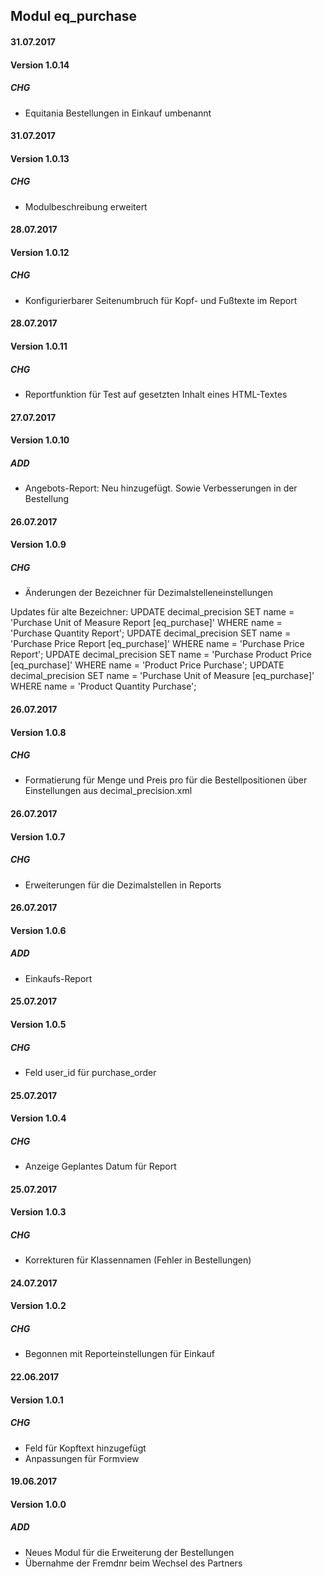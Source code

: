 ## Modul eq_purchase

#### 31.07.2017
#### Version 1.0.14
##### CHG
- Equitania Bestellungen in Einkauf umbenannt

#### 31.07.2017
#### Version 1.0.13
##### CHG
- Modulbeschreibung erweitert

#### 28.07.2017
#### Version 1.0.12
##### CHG
- Konfigurierbarer Seitenumbruch für Kopf- und Fußtexte im Report


#### 28.07.2017
#### Version 1.0.11
##### CHG
- Reportfunktion für Test auf gesetzten Inhalt eines HTML-Textes


#### 27.07.2017
#### Version 1.0.10
##### ADD
- Angebots-Report: Neu hinzugefügt. Sowie Verbesserungen in der Bestellung

#### 26.07.2017
#### Version 1.0.9
##### CHG
- Änderungen der Bezeichner für Dezimalstelleneinstellungen

Updates für alte Bezeichner:
UPDATE decimal_precision SET name = 'Purchase Unit of Measure Report [eq_purchase]' WHERE name = 'Purchase Quantity Report';
UPDATE decimal_precision SET name = 'Purchase Price Report [eq_purchase]' WHERE name = 'Purchase Price Report';
UPDATE decimal_precision SET name = 'Purchase Product Price [eq_purchase]' WHERE name = 'Product Price Purchase';
UPDATE decimal_precision SET name = 'Purchase Unit of Measure [eq_purchase]' WHERE name = 'Product Quantity Purchase';

#### 26.07.2017
#### Version 1.0.8
##### CHG
- Formatierung für Menge und Preis pro für die Bestellpositionen über Einstellungen aus decimal_precision.xml


#### 26.07.2017
#### Version 1.0.7
##### CHG
- Erweiterungen für die Dezimalstellen in Reports

#### 26.07.2017
#### Version 1.0.6
##### ADD
- Einkaufs-Report

#### 25.07.2017
#### Version 1.0.5
##### CHG
- Feld user_id für purchase_order


#### 25.07.2017
#### Version 1.0.4
##### CHG
- Anzeige Geplantes Datum für Report


#### 25.07.2017
#### Version 1.0.3
##### CHG
- Korrekturen für Klassennamen (Fehler in Bestellungen)


#### 24.07.2017
#### Version 1.0.2
##### CHG
- Begonnen mit Reporteinstellungen für Einkauf

#### 22.06.2017
#### Version 1.0.1
##### CHG
- Feld für Kopftext hinzugefügt
- Anpassungen für Formview


#### 19.06.2017
#### Version 1.0.0
##### ADD
- Neues Modul für die Erweiterung der Bestellungen
- Übernahme der Fremdnr beim Wechsel des Partners

